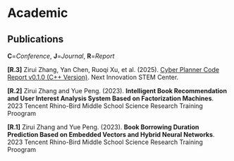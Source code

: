# Academic

## Publications

**C**=_Conference_, **J**=_Journal_, **R**=_Report_

**[R.3]** Zirui Zhang, Yan Chen, Ruoqi Xu, et al. (2025). [Cyber Planner Code Report v0.1.0 (C++ Version)](https://nifornextinnovation.com/assets/resources/cyber-planner.pdf). Next Innovation STEM Center.

**[R.2]** Zirui Zhang and Yue Peng. (2023). **Intelligent Book Recommendation and User Interest Analysis System
Based on Factorization Machines**. 2023 Tencent Rhino-Bird Middle School Science Research Training Proogram

**[R.1]** Zirui Zhang and Yue Peng. (2023). **Book Borrowing Duration Prediction Based on Embedded Vectors and Hybrid Neural Networks**. 2023 Tencent Rhino-Bird Middle School Science Research Training Proogram
